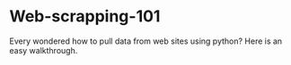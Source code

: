 # Web-scrapping-101
Every wondered how to pull data from web sites using python? Here is an easy walkthrough.
